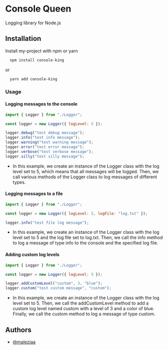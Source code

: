 # Console Queen

Logging library for Node.js

## Installation

Install my-project with npm or yarn

```bash
  npm install console-king
```

or

```bash
  yarn add console-king
```

### Usage

#### Logging messages to the console

```javascript
import { Logger } from "./Logger";

const logger = new Logger({ logLevel: 5 });

logger.debug("test debug message");
logger.info("test info message");
logger.warning("test warning message");
logger.error("test error message");
logger.verbose("test verbose message");
logger.silly("test silly message");
```

- In this example, we create an instance of the Logger class with the log level set to 5, which means that all messages will be logged. Then, we call various methods of the Logger class to log messages of different types.

#### Logging messages to a file

```javascript
import { Logger } from "./Logger";

const logger = new Logger({ logLevel: 5, logFile: "log.txt" });

logger.info("test file log message");
```

- In this example, we create an instance of the Logger class with the log level set to 5 and the log file set to log.txt. Then, we call the info method to log a message of type info to the console and the specified log file.

#### Adding custom log levels

```js
import { Logger } from "./Logger";

const logger = new Logger({ logLevel: 5 });

logger.addCustomLevel("custom", 3, "blue");
logger.custom("test custom message", "custom");
```

- In this example, we create an instance of the Logger class with the log level set to 5. Then, we call the addCustomLevel method to add a custom log level named custom with a level of 3 and a color of blue. Finally, we call the custom method to log a message of type custom.

## Authors

- [@malezjaa](https://www.github.com/malezjaa)
